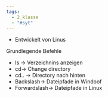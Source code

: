 ```yaml
---
tags:
  - 2_klasse
  - "#syt"
---
```




- Entwickelt von Linus 

Grundlegende Befehle
- ls → Verzeichnins anzeigen
- cd→ Change directory
- cd.. → Directory nach hinten
- Backslash→ Dateipfade in Windoof
- Forwardslash→ Dateipfade in Linux




